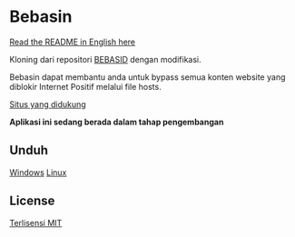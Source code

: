 # Bebasin

[Read the README in English here](README.en.md)

Kloning dari repositori [BEBASID](https://github.com/gvoze32/bebasid) dengan modifikasi.

Bebasin dapat membantu anda untuk bypass semua konten website yang diblokir Internet Positif melalui file hosts.

[Situs yang didukung](SITES.md)

**Aplikasi ini sedang berada dalam tahap pengembangan**

## Unduh

[Windows]()
[Linux]()

## License

[Terlisensi MIT](LICENSE)